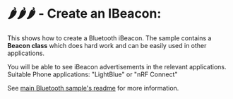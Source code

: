# 🌶️🌶️🌶️ -  Create an IBeacon: 

This shows how to create a Bluetooth iBeacon.
The sample contains a **Beacon class** which does hard work and can be easily used in other applications.

You will be able to see iBeacon advertisements in the relevant applications.
Suitable Phone applications: "LightBlue" or "nRF Connect"

See [main Bluetooth sample's readme](../README.md) for more information.
